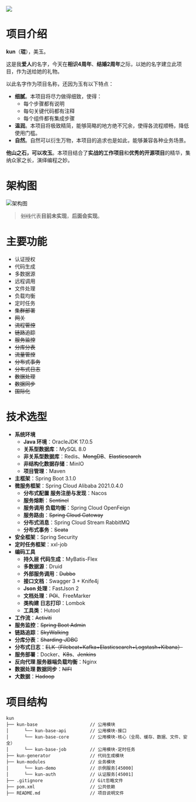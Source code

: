 ![](https://oscimg.oschina.net/oscnet/up-0491a51f2c7ed4562ffdd89aebec2e879df.jpg)

# 项目介绍

**kun**（**琨**），美玉。

这是我**爱人**的名字，今天在**相识4周年**、**结婚2周年**之际，以她的名字建立此项目，作为送给她的礼物。

以此名字作为项目名称，还因为玉有以下特点：

- **细腻**。本项目将尽力做得细致，使得：
  - 每个步骤都有说明
  - 每句关键代码都有注释
  - 每个组件都有集成步骤
- **温润**。本项目将极致精简，能够简略的地方绝不冗余，使得各流程顺畅，降低使用门槛。
- **自然**。自然可以衍生万物，本项目的追求也是如此，能够兼容各种业务场景。

**他山之石，可以攻玉**。本项目结合了**实战的工作项目**和**优秀的开源项目**的精华，集纳众家之长，演绎编程之妙。

# 架构图

![架构图](https://oscimg.oschina.net/oscnet/up-282e784a3eeefcb58913290a6080d60f.png)

> ~~划线~~代表**目前未实现**，**后面会实现**。

# 主要功能

- 认证授权
- 代码生成
- 多数据源
- 远程调用
- 文件处理
- 负载均衡
- 定时任务
- ~~集群部署~~
- ~~网关~~
- ~~流程管控~~
- ~~链路追踪~~
- ~~服务监控~~
- ~~分库分表~~
- ~~流量管控~~
- ~~分布式事务~~
- ~~分布式日志~~
- ~~数据处理~~
- ~~数据同步~~
- ~~国际化~~

# 技术选型

- **系统环境**
  - **Java 环境**：OracleJDK 17.0.5
  - **关系型数据库**：MySQL 8.0
  - **非关系型数据库**：Redis、~~MongDB~~、~~Elasticsearch~~
  - **非结构化数据存储**：MinIO
  - **项目管理**：Maven
- **主框架**：Spring Boot 3.1.0
- **微服务框架**：Spring Cloud Alibaba 2021.0.4.0
  - **分布式配置 服务注册与发现**：Nacos
  - **服务熔断**：~~Sentinel~~
  - **服务调用 负载均衡**：Spring Cloud OpenFeign
  - **服务路由**：~~Spring Cloud Gateway~~
  - **分布式消息**：Spring Cloud Stream RabbitMQ
  - **分布式事务**：~~Seata~~
- **安全框架**：Spring Security
- **定时任务框架**：xxl-job
- **编码工具**
  - **持久层 代码生成**：MyBatis-Flex
  - **多数据源**：Druid
  - **外部服务调用**：~~Dubbo~~
  - **接口文档**：Swagger 3 + Knife4j
  - **Json 处理**：FastJson 2
  - **文档处理**：~~POI~~、FreeMarker
  - **类构建 日志打印**：Lombok
  - **工具类**：Hutool
- **工作流**：~~Activiti~~
- **服务监控**：~~Spring Boot Admin~~
- **链路追踪**：~~SkyWalking~~
- **分库分表**：~~Sharding-JDBC~~
- **分布式日志**：~~ELK（Filebeat+Kafka+Elasticsearch+Logstash+Kibana）~~
- **服务部署**：Docker、~~K8s~~、~~Jenkins~~
- **反向代理 服务器端负载均衡**：Nginx
- **数据处理 数据同步**：~~NIFI~~
- **大数据**：~~Hadoop~~

# 项目结构

```
kun
├── kun-base                    // 公用模块
│      └── kun-base-api         // 公用模块-接口
│      └── kun-base-core        // 公用模块-核心（全局、缓存、数据、文件、安全）
│      └── kun-base-job         // 公用模块-定时任务
├── kun-generator               // 代码生成模块
├── kun-modules                 // 业务模块
│      └── kun-demo             // 示例服务[45000]
│      └── kun-auth             // 认证服务[45001]
├── .gitignore                  // Git忽略文件
├── pom.xml                     // 公共依赖
├── README.md                   // 项目说明文件
```